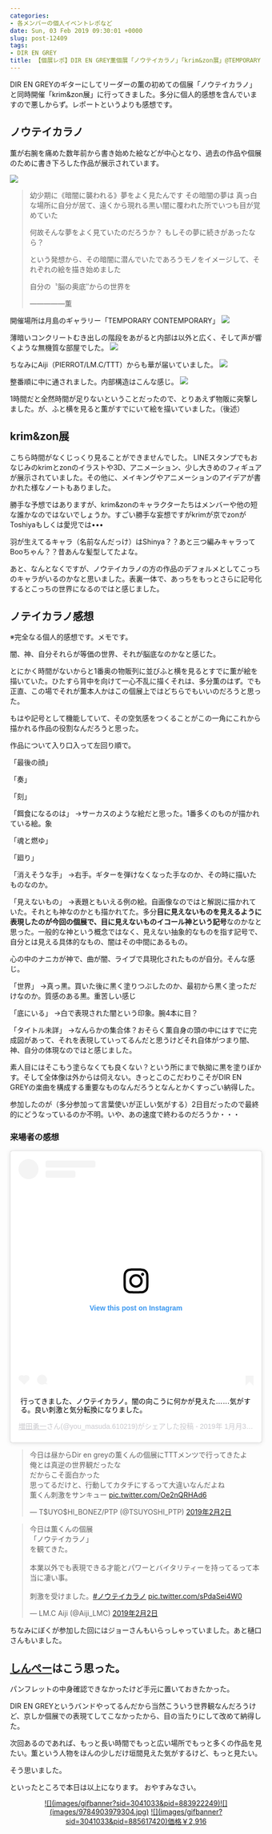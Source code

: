 ```yaml
---
categories:
- 各メンバーの個人イベントレポなど
date: Sun, 03 Feb 2019 09:30:01 +0000
slug: post-12409
tags:
- DIR EN GREY
title: 【個展レポ】DIR EN GREY薫個展「ノウテイカラノ」「krim&zon展」@TEMPORARY CONTEMPORARY
---
```


DIR EN GREYのギターにしてリーダーの薫の初めての個展「ノウテイカラノ」と同時開催「krim&zon展」に行ってきました。多分に個人的感想を含んでいますので悪しからず。レポートというよりも感想です。

<!--more-->
<h2>ノウテイカラノ</h2>
薫が右腕を痛めた数年前から書き始めた絵などが中心となり、過去の作品や個展のために書き下ろした作品が展示されています。

![](images/IMG_6037.jpg)
<blockquote>幼少期に《暗闇に襲われる》夢をよく見たんです
その暗闇の夢は
真っ白な場所に自分が居て、遠くから現れる黒い闇に覆われた所でいつも目が覚めていた

何故そんな夢をよく見ていたのだろうか？
もしその夢に続きがあったなら？

という発想から、その暗闇に潜んでいたであろうモノをイメージして、それぞれの絵を描き始めました

自分の〝脳の奥底″からの世界を

―――――薫</blockquote>
開催場所は月島のギャラリー「TEMPORARY CONTEMPORARY」
![](images/IMG_6034.jpg)

薄暗いコンクリートむき出しの階段をあがると内部は以外と広く、そして声が響くような無機質な部屋でした。
![](images/IMG_6049.jpg)

ちなみにAiji（PIERROT/LM.C/TTT）からも華が届いていました。
![](images/IMG_6041.jpg)

整番順に中に通されました。内部構造はこんな感じ。
![](images/IMG_0108.png)

1時間だと全然時間が足りないということだったので、とりあえず物販に突撃しました。が、ふと横を見ると薫がすでにいて絵を描いていました。（後述）
<h2>krim&amp;zon展</h2>
こちら時間がなくじっくり見ることができませんでした。
LINEスタンプでもおなじみのkrimとzonのイラストや3D、アニメーション、少し大きめのフィギュアが展示されていました。その他に、メイキングやアニメーションのアイデアが書かれた様なノートもありました。

勝手な予想ではありますが、krim&amp;zonのキャラクターたちはメンバーや他の短な誰かなのではないでしょうか。すごい勝手な妄想ですがkrimが京でzonがToshiyaもしくは愛児では•••

羽が生えてるキャラ（名前なんだっけ）はShinya？？あと三つ編みキャラってBooちゃん？？昔あんな髪型してたよな。

あと、なんとなくですが、ノウテイカラノの方の作品のデフォルメとしてこっちのキャラがいるのかなと思いました。表裏一体で、あっちをもっとさらに記号化するとこっちの世界になるのではと感じました。
<h2>ノテイカラノ感想</h2>
※完全なる個人的感想です。メモです。

闇、神、自分それらが等価の世界、それが脳底なのかなと感じた。

とにかく時間がないからと1番奥の物販列に並びふと横を見るとすでに薫が絵を描いていた。ひたすら背中を向けて一心不乱に描くそれは、多分薫のはず。でも正直、この場でそれが薫本人かはこの個展上ではどちらでもいいのだろうと思った。

もはや記号として機能していて、その空気感をつくることがこの一角にこれから描かれる作品の役割なんだろうと思った。

作品について入り口入って左回り順で。

「最後の顔」

「奏」

「刻」

「餌食になるのは」
→サーカスのような絵だと思った。1番多くのものが描かれている絵。象

「魂と燃ゆ」

「廻り」

「消えそうな手」
→右手。ギターを弾けなくなった手なのか、その時に描いたものなのか。

「見えないもの」
→表題ともいえる例の絵。自画像なのではと解説に描かれていた。それとも神なのかとも描かれてた。多分<strong>目に見えないものを見えるように表現したのが今回の個展で、目に見えないものイコール神という記号</strong>なのかなと思った。一般的な神という概念ではなく、見えない抽象的なものを指す記号で、自分とは見える具体的なもの、闇はその中間にあるもの。

心の中のナニカが神で、曲が闇、ライブで具現化されたものが自分。そんな感じ。

「世界」
→真っ黒。買いた後に黒く塗りつぶしたのか、最初から黒く塗っただけなのか。質感のある黒。重苦しい感じ

「底にいる」
→白で表現された闇という印象。腕4本に目？

「タイトル未詳」
→なんらかの集合体？おそらく薫自身の頭の中にはすでに完成図があって、それを表現していってるんだと思うけどそれ自体がつまり闇、神、自分の体現なのではと感じました。

素人目にはそこもう塗らなくても良くない？という所にまで執拗に黒を塗りぼかす。そして全体像は外からは伺えない。きっとこのこだわりこそがDIR EN GREYの楽曲を構成する重要なものなんだろうとなんとかくすっごい納得した。

参加したのが（多分参加って言葉使いが正しい気がする）2日目だったので最終的にどうなっているのか不明。いや、あの速度で終わるのだろうか・・・

<h3>来場者の感想</h3>
<blockquote class="instagram-media" data-instgrm-captioned data-instgrm-permalink="https://www.instagram.com/p/BtSUNVFF2K-/?utm_source=ig_embed&amp;utm_medium=loading" data-instgrm-version="12" style=" background:#FFF; border:0; border-radius:3px; box-shadow:0 0 1px 0 rgba(0,0,0,0.5),0 1px 10px 0 rgba(0,0,0,0.15); margin: 1px; max-width:540px; min-width:326px; padding:0; width:99.375%; width:-webkit-calc(100% - 2px); width:calc(100% - 2px);"><div style="padding:16px;"> <a href="https://www.instagram.com/p/BtSUNVFF2K-/?utm_source=ig_embed&amp;utm_medium=loading" style=" background:#FFFFFF; line-height:0; padding:0 0; text-align:center; text-decoration:none; width:100%;" target="_blank" rel="noopener noreferrer"> <div style=" display: flex; flex-direction: row; align-items: center;"> <div style="background-color: #F4F4F4; border-radius: 50%; flex-grow: 0; height: 40px; margin-right: 14px; width: 40px;"></div> <div style="display: flex; flex-direction: column; flex-grow: 1; justify-content: center;"> <div style=" background-color: #F4F4F4; border-radius: 4px; flex-grow: 0; height: 14px; margin-bottom: 6px; width: 100px;"></div> <div style=" background-color: #F4F4F4; border-radius: 4px; flex-grow: 0; height: 14px; width: 60px;"></div></div></div><div style="padding: 19% 0;"></div><div style="display:block; height:50px; margin:0 auto 12px; width:50px;"><svg width="50px" height="50px" viewBox="0 0 60 60" version="1.1" xmlns="https://www.w3.org/2000/svg" xmlns:xlink="https://www.w3.org/1999/xlink"><g stroke="none" stroke-width="1" fill="none" fill-rule="evenodd"><g transform="translate(-511.000000, -20.000000)" fill="#000000"><g><path d="M556.869,30.41 C554.814,30.41 553.148,32.076 553.148,34.131 C553.148,36.186 554.814,37.852 556.869,37.852 C558.924,37.852 560.59,36.186 560.59,34.131 C560.59,32.076 558.924,30.41 556.869,30.41 M541,60.657 C535.114,60.657 530.342,55.887 530.342,50 C530.342,44.114 535.114,39.342 541,39.342 C546.887,39.342 551.658,44.114 551.658,50 C551.658,55.887 546.887,60.657 541,60.657 M541,33.886 C532.1,33.886 524.886,41.1 524.886,50 C524.886,58.899 532.1,66.113 541,66.113 C549.9,66.113 557.115,58.899 557.115,50 C557.115,41.1 549.9,33.886 541,33.886 M565.378,62.101 C565.244,65.022 564.756,66.606 564.346,67.663 C563.803,69.06 563.154,70.057 562.106,71.106 C561.058,72.155 560.06,72.803 558.662,73.347 C557.607,73.757 556.021,74.244 553.102,74.378 C549.944,74.521 548.997,74.552 541,74.552 C533.003,74.552 532.056,74.521 528.898,74.378 C525.979,74.244 524.393,73.757 523.338,73.347 C521.94,72.803 520.942,72.155 519.894,71.106 C518.846,70.057 518.197,69.06 517.654,67.663 C517.244,66.606 516.755,65.022 516.623,62.101 C516.479,58.943 516.448,57.996 516.448,50 C516.448,42.003 516.479,41.056 516.623,37.899 C516.755,34.978 517.244,33.391 517.654,32.338 C518.197,30.938 518.846,29.942 519.894,28.894 C520.942,27.846 521.94,27.196 523.338,26.654 C524.393,26.244 525.979,25.756 528.898,25.623 C532.057,25.479 533.004,25.448 541,25.448 C548.997,25.448 549.943,25.479 553.102,25.623 C556.021,25.756 557.607,26.244 558.662,26.654 C560.06,27.196 561.058,27.846 562.106,28.894 C563.154,29.942 563.803,30.938 564.346,32.338 C564.756,33.391 565.244,34.978 565.378,37.899 C565.522,41.056 565.552,42.003 565.552,50 C565.552,57.996 565.522,58.943 565.378,62.101 M570.82,37.631 C570.674,34.438 570.167,32.258 569.425,30.349 C568.659,28.377 567.633,26.702 565.965,25.035 C564.297,23.368 562.623,22.342 560.652,21.575 C558.743,20.834 556.562,20.326 553.369,20.18 C550.169,20.033 549.148,20 541,20 C532.853,20 531.831,20.033 528.631,20.18 C525.438,20.326 523.257,20.834 521.349,21.575 C519.376,22.342 517.703,23.368 516.035,25.035 C514.368,26.702 513.342,28.377 512.574,30.349 C511.834,32.258 511.326,34.438 511.181,37.631 C511.035,40.831 511,41.851 511,50 C511,58.147 511.035,59.17 511.181,62.369 C511.326,65.562 511.834,67.743 512.574,69.651 C513.342,71.625 514.368,73.296 516.035,74.965 C517.703,76.634 519.376,77.658 521.349,78.425 C523.257,79.167 525.438,79.673 528.631,79.82 C531.831,79.965 532.853,80.001 541,80.001 C549.148,80.001 550.169,79.965 553.369,79.82 C556.562,79.673 558.743,79.167 560.652,78.425 C562.623,77.658 564.297,76.634 565.965,74.965 C567.633,73.296 568.659,71.625 569.425,69.651 C570.167,67.743 570.674,65.562 570.82,62.369 C570.966,59.17 571,58.147 571,50 C571,41.851 570.966,40.831 570.82,37.631"></path></g></g></g></svg></div><div style="padding-top: 8px;"> <div style=" color:#3897f0; font-family:Arial,sans-serif; font-size:14px; font-style:normal; font-weight:550; line-height:18px;"> View this post on Instagram</div></div><div style="padding: 12.5% 0;"></div> <div style="display: flex; flex-direction: row; margin-bottom: 14px; align-items: center;"><div> <div style="background-color: #F4F4F4; border-radius: 50%; height: 12.5px; width: 12.5px; transform: translateX(0px) translateY(7px);"></div> <div style="background-color: #F4F4F4; height: 12.5px; transform: rotate(-45deg) translateX(3px) translateY(1px); width: 12.5px; flex-grow: 0; margin-right: 14px; margin-left: 2px;"></div> <div style="background-color: #F4F4F4; border-radius: 50%; height: 12.5px; width: 12.5px; transform: translateX(9px) translateY(-18px);"></div></div><div style="margin-left: 8px;"> <div style=" background-color: #F4F4F4; border-radius: 50%; flex-grow: 0; height: 20px; width: 20px;"></div> <div style=" width: 0; height: 0; border-top: 2px solid transparent; border-left: 6px solid #f4f4f4; border-bottom: 2px solid transparent; transform: translateX(16px) translateY(-4px) rotate(30deg)"></div></div><div style="margin-left: auto;"> <div style=" width: 0px; border-top: 8px solid #F4F4F4; border-right: 8px solid transparent; transform: translateY(16px);"></div> <div style=" background-color: #F4F4F4; flex-grow: 0; height: 12px; width: 16px; transform: translateY(-4px);"></div> <div style=" width: 0; height: 0; border-top: 8px solid #F4F4F4; border-left: 8px solid transparent; transform: translateY(-4px) translateX(8px);"></div></div></div></a> <p style=" margin:8px 0 0 0; padding:0 4px;"> <a href="https://www.instagram.com/p/BtSUNVFF2K-/?utm_source=ig_embed&amp;utm_medium=loading" style=" color:#000; font-family:Arial,sans-serif; font-size:14px; font-style:normal; font-weight:normal; line-height:17px; text-decoration:none; word-wrap:break-word;" target="_blank" rel="noopener noreferrer">行ってきました、ノウテイカラノ。闇の向こうに何かが見えた……気がする。良い刺激と気分転換になりました。</a></p> <p style=" color:#c9c8cd; font-family:Arial,sans-serif; font-size:14px; line-height:17px; margin-bottom:0; margin-top:8px; overflow:hidden; padding:8px 0 7px; text-align:center; text-overflow:ellipsis; white-space:nowrap;"><a href="https://www.instagram.com/you_masuda.610219/?utm_source=ig_embed&amp;utm_medium=loading" style=" color:#c9c8cd; font-family:Arial,sans-serif; font-size:14px; font-style:normal; font-weight:normal; line-height:17px;" target="_blank" rel="noopener noreferrer"> 増田勇一</a>さん(@you_masuda.610219)がシェアした投稿 - <time style=" font-family:Arial,sans-serif; font-size:14px; line-height:17px;" datetime="2019-01-31T04:51:54+00:00">2019年 1月月30日午後8時51分PST</time></p></div></blockquote> <script async src="//www.instagram.com/embed.js"></script>

<blockquote class="twitter-tweet" data-lang="ja"><p lang="ja" dir="ltr">今日は昼からDir en greyの薫くんの個展にTTTメンツで行ってきたよ<br>俺とは真逆の世界観だったな<br>だからこそ面白かった<br>思ってるだけと、行動してカタチにするって大違いなんだよね<br>薫くん刺激をサンキュー <a href="https://t.co/Oe2nQRHAd6">pic.twitter.com/Oe2nQRHAd6</a></p>&mdash; T$UYO$HI_BONEZ/PTP (@TSUYOSHI_PTP) <a href="https://twitter.com/TSUYOSHI_PTP/status/1091696512436846597?ref_src=twsrc%5Etfw">2019年2月2日</a></blockquote>
<script async src="https://platform.twitter.com/widgets.js" charset="utf-8"></script>

<blockquote class="twitter-tweet" data-lang="ja"><p lang="ja" dir="ltr">今日は薫くんの個展<br>「ノウテイカラノ」<br>を観てきた。<br><br>本業以外でも表現できる才能とパワーとバイタリティーを持ってるって本当に凄い事。<br><br>刺激を受けました。<a href="https://twitter.com/hashtag/%E3%83%8E%E3%82%A6%E3%83%86%E3%82%A4%E3%82%AB%E3%83%A9%E3%83%8E?src=hash&amp;ref_src=twsrc%5Etfw">#ノウテイカラノ</a> <a href="https://t.co/sPdaSei4W0">pic.twitter.com/sPdaSei4W0</a></p>&mdash; LM.C Aiji (@Aiji_LMC) <a href="https://twitter.com/Aiji_LMC/status/1091684868373733376?ref_src=twsrc%5Etfw">2019年2月2日</a></blockquote>
<script async src="https://platform.twitter.com/widgets.js" charset="utf-8"></script>

ちなみにぼくが参加した回にはジョーさんもいらっしゃっていました。あと樋口さんもいました。

<h2><a href="https://twitter.com/s_s_p_y">しんぺー</a>はこう思った。</h2>
パンフレットの中身確認できなかったけど手元に置いておきたかった。

DIR EN GREYというバンドやってるんだから当然こういう世界観なんだろうけど、京しか個展での表現てしてこなかったから、目の当たりにして改めて納得した。

次回あるのであれば、もっと長い時間でもっと広い場所でもっと多くの作品を見たい。薫という人物をほんの少しだけ垣間見えた気がするけど、もっと見たい。

そう思いました。

といったところで本日は以上になります。
おやすみなさい。

<p style="text-align: center;"><a href="//ck.jp.ap.valuecommerce.com/servlet/referral?sid=3041033&amp;pid=883922249&amp;vc_url=https%3A%2F%2Ftower.jp%2Fitem%2F4837915%2FDIR-EN-GREY%25E8%2596%25AB-%25E3%2580%258C%25E8%25AA%25AD%25E5%25BC%25A6-%25E5%25BC%2590%25E3%2580%258D%25EF%25BC%259C%25E3%2582%25BF%25E3%2583%25AF%25E3%2583%25BC%25E3%2583%25AC%25E3%2582%25B3%25E3%2583%25BC%25E3%2583%2589%25E9%2599%2590%25E5%25AE%259A%25EF%25BC%259E%3Fkid%3Dpafvc" target="_blank" rel="nofollow noopener noreferrer">![](images/gifbanner?sid=3041033&amp;pid=883922249)![](images/9784903979304.jpg)</a>
<a href="//ck.jp.ap.valuecommerce.com/servlet/referral?sid=3041033&amp;pid=885617420&amp;vc_url=https%3A%2F%2Ftower.jp%2Fitem%2F4837915%2FDIR-EN-GREY%25E8%2596%25AB-%25E3%2580%258C%25E8%25AA%25AD%25E5%25BC%25A6-%25E5%25BC%2590%25E3%2580%258D%25EF%25BC%259C%25E3%2582%25BF%25E3%2583%25AF%25E3%2583%25BC%25E3%2583%25AC%25E3%2582%25B3%25E3%2583%25BC%25E3%2583%2589%25E9%2599%2590%25E5%25AE%259A%25EF%25BC%259E%3Fkid%3Dpafvc" target="_blank" rel="nofollow noopener noreferrer">![](images/gifbanner?sid=3041033&amp;pid=885617420)価格￥2,916</a></p>